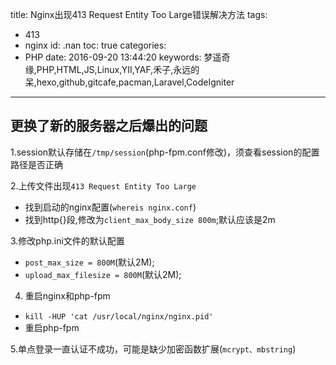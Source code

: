 title: Nginx出现413 Request Entity Too Large错误解决方法
tags:
  - 413
  - nginx
id: .nan
toc: true
categories:
  - PHP
date: 2016-09-20 13:44:20
keywords: 梦遥奇缘,PHP,HTML,JS,Linux,YII,YAF,禾子,永远的呆,hexo,github,gitcafe,pacman,Laravel,CodeIgniter
---
## 更换了新的服务器之后爆出的问题
1.session默认存储在`/tmp/session`(php-fpm.conf修改)，须查看session的配置路径是否正确

2.上传文件出现`413 Request Entity Too Large`
+ 找到启动的nginx配置(`whereis nginx.conf`)
+ 找到http{}段,修改为`client_max_body_size 800m`;默认应该是2m

3.修改php.ini文件的默认配置
+ `post_max_size = 800M`(默认2M);
+ `upload_max_filesize = 800M`(默认2M);

4. 重启nginx和php-fpm
+ `kill -HUP 'cat /usr/local/nginx/nginx.pid' `
+ 重启php-fpm

5.单点登录一直认证不成功，可能是缺少加密函数扩展(`mcrypt、mbstring`)
